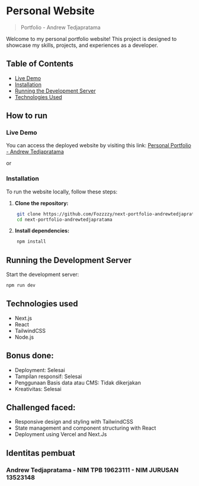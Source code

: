# Personal Website

> Portfolio - Andrew Tedjapratama 

Welcome to my personal portfolio website! This project is designed to showcase my skills, projects, and experiences as a developer.

## Table of Contents

- [Live Demo](#live-demo)
- [Installation](#installation)
- [Running the Development Server](#running-the-development-server)
- [Technologies Used](#technologies-used)

## How to run

### Live Demo
You can access the deployed website by visiting this link: [Personal Portfolio - Andrew Tedjapratama](https://next-portfolio-andrewtedjapratama.vercel.app/)

or

### Installation
To run the website locally, follow these steps:

1. **Clone the repository:**

```bash
    git clone https://github.com/Fozzzzy/next-portfolio-andrewtedjapratama.git
    cd next-portfolio-andrewtedjapratama
```

2. **Install dependencies:**

```bash
    npm install
```

## Running the Development Server

Start the development server:

```bash
npm run dev

```

## Technologies used
* Next.js
* React 
* TailwindCSS
* Node.js


## Bonus done:
* Deployment: Selesai
* Tampilan responsif: Selesai
* Penggunaan Basis data atau CMS: Tidak dikerjakan
* Kreativitas: Selesai

## Challenged faced:
* Responsive design and styling with TailwindCSS
* State management and component structuring with React 
* Deployment using Vercel and Next.Js

## Identitas pembuat
### Andrew Tedjapratama - NIM TPB 19623111 - NIM JURUSAN 13523148
